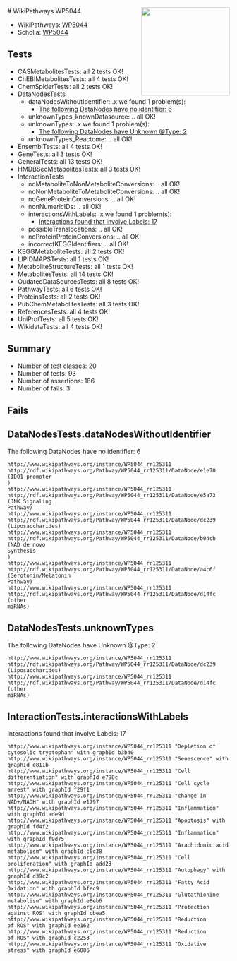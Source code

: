 <img style="float: right; width: 200px" src="https://upload.wikimedia.org/wikipedia/commons/thumb/8/83/Wplogo_with_text_500.png/640px-Wplogo_with_text_500.png" />
# WikiPathways WP5044

* WikiPathways: [WP5044](https://wikipathways.org/pathways/WP5044)
* Scholia: [WP5044](https://scholia.toolforge.org/wikipathways/WP5044)
## Tests
* CASMetabolitesTests: all 2 tests OK!
* ChEBIMetabolitesTests: all 4 tests OK!
* ChemSpiderTests: all 2 tests OK!
* DataNodesTests
    * dataNodesWithoutIdentifier: .x we found 1 problem(s):
        * [The following DataNodes have no identifier: 6](#d2d32fa5)
    * unknownTypes_knownDatasource: .. all OK!
    * unknownTypes: .x we found 1 problem(s):
        * [The following DataNodes have Unknown @Type: 2](#839973e0)
    * unknownTypes_Reactome: .. all OK!
* EnsemblTests: all 4 tests OK!
* GeneTests: all 3 tests OK!
* GeneralTests: all 13 tests OK!
* HMDBSecMetabolitesTests: all 3 tests OK!
* InteractionTests
    * noMetaboliteToNonMetaboliteConversions: .. all OK!
    * noNonMetaboliteToMetaboliteConversions: .. all OK!
    * noGeneProteinConversions: .. all OK!
    * nonNumericIDs: .. all OK!
    * interactionsWithLabels: .x we found 1 problem(s):
        * [Interactions found that involve Labels: 17](#fe97a8bf)
    * possibleTranslocations: .. all OK!
    * noProteinProteinConversions: .. all OK!
    * incorrectKEGGIdentifiers: .. all OK!
* KEGGMetaboliteTests: all 2 tests OK!
* LIPIDMAPSTests: all 1 tests OK!
* MetaboliteStructureTests: all 1 tests OK!
* MetabolitesTests: all 14 tests OK!
* OudatedDataSourcesTests: all 8 tests OK!
* PathwayTests: all 6 tests OK!
* ProteinsTests: all 2 tests OK!
* PubChemMetabolitesTests: all 3 tests OK!
* ReferencesTests: all 4 tests OK!
* UniProtTests: all 5 tests OK!
* WikidataTests: all 4 tests OK!


## Summary

* Number of test classes: 20
* Number of tests: 93
* Number of assertions: 186
* Number of fails: 3

## Fails

<a name="d2d32fa5" />

## DataNodesTests.dataNodesWithoutIdentifier

The following DataNodes have no identifier: 6
```
http://www.wikipathways.org/instance/WP5044_rr125311 http://rdf.wikipathways.org/Pathway/WP5044_rr125311/DataNode/e1e70 (IDO1 promoter
)
http://www.wikipathways.org/instance/WP5044_rr125311 http://rdf.wikipathways.org/Pathway/WP5044_rr125311/DataNode/e5a73 (JNK Signaling
Pathway)
http://www.wikipathways.org/instance/WP5044_rr125311 http://rdf.wikipathways.org/Pathway/WP5044_rr125311/DataNode/dc239 (Liposaccharides)
http://www.wikipathways.org/instance/WP5044_rr125311 http://rdf.wikipathways.org/Pathway/WP5044_rr125311/DataNode/b04cb (NAD de novo
Synthesis
)
http://www.wikipathways.org/instance/WP5044_rr125311 http://rdf.wikipathways.org/Pathway/WP5044_rr125311/DataNode/a4c6f (Serotonin/Melatonin
Pathway)
http://www.wikipathways.org/instance/WP5044_rr125311 http://rdf.wikipathways.org/Pathway/WP5044_rr125311/DataNode/d14fc (other 
miRNAs)
```

<a name="839973e0" />

## DataNodesTests.unknownTypes

The following DataNodes have Unknown @Type: 2
```
http://www.wikipathways.org/instance/WP5044_rr125311 http://rdf.wikipathways.org/Pathway/WP5044_rr125311/DataNode/dc239 (Liposaccharides)
http://www.wikipathways.org/instance/WP5044_rr125311 http://rdf.wikipathways.org/Pathway/WP5044_rr125311/DataNode/d14fc (other 
miRNAs)
```

<a name="fe97a8bf" />

## InteractionTests.interactionsWithLabels

Interactions found that involve Labels: 17
```
http://www.wikipathways.org/instance/WP5044_rr125311 "Depletion of 
cytosolic tryptophan" with graphId b3b40
http://www.wikipathways.org/instance/WP5044_rr125311 "Senescence" with graphId e811b
http://www.wikipathways.org/instance/WP5044_rr125311 "Cell differentiation" with graphId e798c
http://www.wikipathways.org/instance/WP5044_rr125311 "Cell cycle arrest" with graphId f29f1
http://www.wikipathways.org/instance/WP5044_rr125311 "change in 
NAD+/NADH" with graphId e1797
http://www.wikipathways.org/instance/WP5044_rr125311 "Inflammation" with graphId ade9d
http://www.wikipathways.org/instance/WP5044_rr125311 "Apoptosis" with graphId fd4f2
http://www.wikipathways.org/instance/WP5044_rr125311 "Inflammation" with graphId f9d75
http://www.wikipathways.org/instance/WP5044_rr125311 "Arachidonic acid
metabolism" with graphId c6c38
http://www.wikipathways.org/instance/WP5044_rr125311 "Cell proliferation" with graphId add23
http://www.wikipathways.org/instance/WP5044_rr125311 "Autophagy" with graphId d39c2
http://www.wikipathways.org/instance/WP5044_rr125311 "Fatty Acid
Oxidation" with graphId bfec9
http://www.wikipathways.org/instance/WP5044_rr125311 "Glutathionine
metabolism" with graphId e8eb6
http://www.wikipathways.org/instance/WP5044_rr125311 "Protection
against ROS" with graphId cbea5
http://www.wikipathways.org/instance/WP5044_rr125311 "Reduction 
of ROS" with graphId ee162
http://www.wikipathways.org/instance/WP5044_rr125311 "Reduction 
of ROS" with graphId c2253
http://www.wikipathways.org/instance/WP5044_rr125311 "Oxidative stress" with graphId e6086
```

